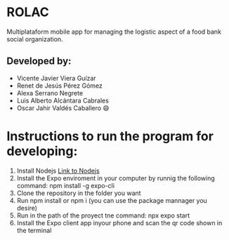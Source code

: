# ROLAC
Multiplataform mobile app for managing the logistic aspect of a food bank social organization.

## Developed  by:
* Vicente Javier Viera Guízar
* Renet de Jesús Pérez Gómez
* Alexa Serrano Negrete
* Luis Alberto Alcántara Cabrales
* Oscar Jahir Valdés Caballero 😄

# Instructions to run the program for developing:
1. Install Nodejs [Link to Nodejs](https://nodejs.org/es/)
2. Install the Expo enviroment in your computer by runnig the following command: npm install -g expo-cli
3. Clone the repository in the folder you want
4. Run npm install or npm i (you can use the package mannager you desire)
5. Run in the path of the proyect tne command: npx expo start
6. Install the Expo client app inyour phone and scan the qr code shown in the terminal
